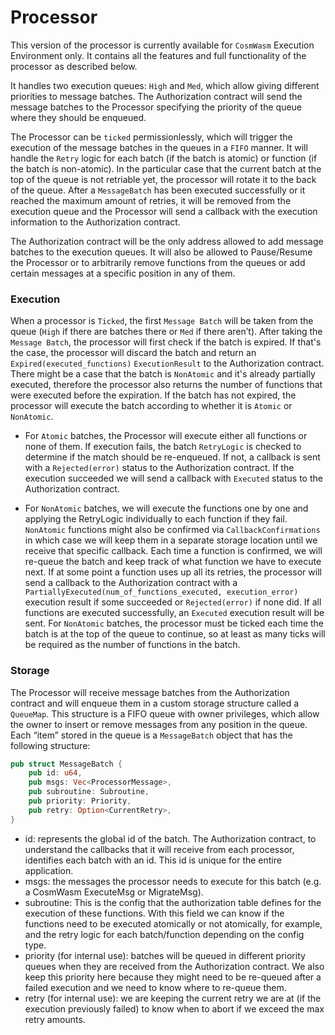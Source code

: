 # Processor

This version of the processor is currently available for `CosmWasm` Execution Environment only. It contains all the features and full functionality of the processor as described below.

It handles two execution queues: `High` and `Med`, which allow giving different priorities to message batches. The Authorization contract will send the message batches to the Processor specifying the priority of the queue where they should be enqueued.

The Processor can be `ticked` permissionlessly, which will trigger the execution of the message batches in the queues in a `FIFO` manner. It will handle the `Retry` logic for each batch (if the batch is atomic) or function (if the batch is non-atomic). In the particular case that the current batch at the top of the queue is not retriable yet, the processor will rotate it to the back of the queue. After a `MessageBatch` has been executed successfully or it reached the maximum amount of retries, it will be removed from the execution queue and the Processor will send a callback with the execution information to the Authorization contract.

The Authorization contract will be the only address allowed to add message batches to the execution queues. It will also be allowed to Pause/Resume the Processor or to arbitrarily remove functions from the queues or add certain messages at a specific position in any of them.

### Execution

When a processor is `Ticked`, the first `Message Batch` will be taken from the queue (`High` if there are batches there or `Med` if there aren’t).
After taking the `Message Batch`, the processor will first check if the batch is expired. If that's the case, the processor will discard the batch and return an `Expired(executed_functions)` `ExecutionResult` to the Authorization contract. There might be a case that the batch is `NonAtomic` and it's already partially executed, therefore the processor also returns the number of functions that were executed before the expiration.
If the batch has not expired, the processor will execute the batch according to whether it is `Atomic` or `NonAtomic`.

- For `Atomic` batches, the Processor will execute either all functions or none of them. If execution fails, the batch `RetryLogic` is checked to determine if the match should be re-enqueued. If not, a callback is sent with a `Rejected(error)` status to the Authorization contract.
  If the execution succeeded we will send a callback with `Executed` status to the Authorization contract.

- For `NonAtomic` batches, we will execute the functions one by one and applying the RetryLogic individually to each function if they fail. `NonAtomic` functions might also be confirmed via `CallbackConfirmations` in which case we will keep them in a separate storage location until we receive that specific callback.
  Each time a function is confirmed, we will re-queue the batch and keep track of what function we have to execute next.
  If at some point a function uses up all its retries, the processor will send a callback to the Authorization contract with a `PartiallyExecuted(num_of_functions_executed, execution_error)` execution result if some succeeded or `Rejected(error)` if none did. If all functions are executed successfully, an `Executed` execution result will be sent.
  For `NonAtomic` batches, the processor must be ticked each time the batch is at the top of the queue to continue, so at least as many ticks will be required as the number of functions in the batch.

### Storage

The Processor will receive message batches from the Authorization contract and will enqueue them in a custom storage structure called a `QueueMap`. This structure is a FIFO queue with owner privileges, which allow the owner to insert or remove messages from any position in the queue.
Each “item” stored in the queue is a `MessageBatch` object that has the following structure:

```rust
pub struct MessageBatch {
    pub id: u64,
    pub msgs: Vec<ProcessorMessage>,
    pub subroutine: Subroutine,
    pub priority: Priority,
    pub retry: Option<CurrentRetry>,
}
```

- id: represents the global id of the batch. The Authorization contract, to understand the callbacks that it will receive from each processor, identifies each batch with an id. This id is unique for the entire application.
- msgs: the messages the processor needs to execute for this batch (e.g. a CosmWasm ExecuteMsg or MigrateMsg).
- subroutine: This is the config that the authorization table defines for the execution of these functions. With this field we can know if the functions need to be executed atomically or not atomically, for example, and the retry logic for each batch/function depending on the config type.
- priority (for internal use): batches will be queued in different priority queues when they are received from the Authorization contract. We also keep this priority here because they might need to be re-queued after a failed execution and we need to know where to re-queue them.
- retry (for internal use): we are keeping the current retry we are at (if the execution previously failed) to know when to abort if we exceed the max retry amounts.
